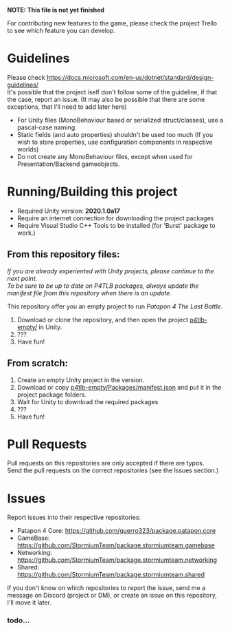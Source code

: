 **NOTE: This file is not yet finished** 

For contributing new features to the game, please check the project Trello to see which feature you can develop.

# Guidelines

Please check https://docs.microsoft.com/en-us/dotnet/standard/design-guidelines/    
It's possible that the project iself don't follow some of the guideline, if  that the case, report an issue.
(It may also be possible that there are some exceptions, that I'll need to add later here)

- For Unity files (MonoBehaviour based or serialized struct/classes), use a pascal-case naming.
- Static fields (and auto properties) shouldn't be used too much (If you wish to store properties, use configuration components in respective worlds)
- Do not create any MonoBehaviour files, except when used for Presentation/Backend gameobjects. 

# Running/Building this project

- Required Unity version: **2020.1.0a17**
- Require an internet connection for downloading the project packages
- Require Visual Studio C++ Tools to be installed (for 'Burst' package to work.)

## From this repository files:
*If you are already experiented with Unity projects, please continue to the next point.*  
*To be sure to be up to date on P4TLB packages, always update the manifest file from this repository when there is an update.*

This repository offer you an empty project to run *Patapon 4 The Last Battle*.  
1. Download or clone the repository, and then open the project [p4tlb-empty/](p4tlb-empty) in Unity.
2. ???
3. Have fun!

## From scratch:
1. Create an empty Unity project in the version.
2. Download or copy [p4tlb-empty/Packages/manifest.json](p4tlb-empty/Packages/manifest.json) and put it in the project package folders. 
3. Wait for Unity to download the required packages
4. ???
5. Have fun!

# Pull Requests
Pull requests on this repositories are only accepted if there are typos.  
Send the pull requests on the correct repositories (see the Issues section.)

# Issues
Report issues into their respective repositories:
- Patapon 4 Core: https://github.com/guerro323/package.patapon.core
- GameBase: https://github.com/StormiumTeam/package.stormiumteam.gamebase
- Networking: https://github.com/StormiumTeam/package.stormiumteam.networking
- Shared: https://github.com/StormiumTeam/package.stormiumteam.shared

If you don't know on which repositories to report the issue, send me a message on Discord (project or DM), or create an issue on this repository, I'll move it later.

### todo...